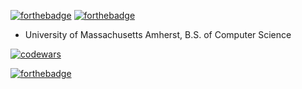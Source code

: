[![forthebadge](https://forthebadge.com/images/badges/not-a-bug-a-feature.svg)](https://forthebadge.com)
[![forthebadge](https://forthebadge.com/images/badges/60-percent-of-the-time-works-every-time.svg)](https://forthebadge.com)
<br>
* University of Massachusetts Amherst, B.S. of Computer Science

[![codewars](https://www.codewars.com/users/brentkohl/badges/large)](https://www.codewars.com/users/brentkohl)

[![forthebadge](https://forthebadge.com/images/badges/built-by-developers.svg)](https://forthebadge.com)
